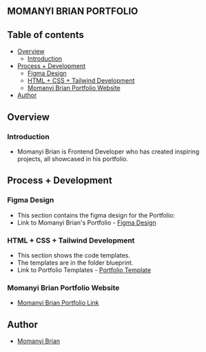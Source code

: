 ## MOMANYI BRIAN PORTFOLIO

## Table of contents

- [Overview](#overview)
    - [Introduction](#introduction)
- [Process + Development](#process-+-development)
    - [Figma Design](#figma-design)
    - [HTML + CSS + Tailwind Development](#html-+-css+-tailwind-development)
    - [Momanyi Brian Portfolio Website](#momanyi-brian-portfolio-website)
- [Author](#author)

## Overview

### Introduction
- Momanyi Brian is Frontend Developer who has created inspiring projects, all showcased in his portfolio.

## Process + Development

### Figma Design
- This section contains the figma design for the Portfolio:
- Link to Momanyi Brian's Portfolio - [Figma Design](https://www.figma.com/file/WWfmNVl2yR4zREnG9d6mwf/Web-Portfolio?type=design&node-id=0%3A1&mode=design&t=aSQIKxH6U1JpNFGi-1)

### HTML + CSS + Tailwind Development
- This section shows the code templates.
- The templates are in the folder blueprint.
- Link to Portfolio Templates - [Portfolio Template]()

### Momanyi Brian Portfolio Website
- [Momanyi Brian Portfolio Link]()

## Author

- [Momanyi Brian]()